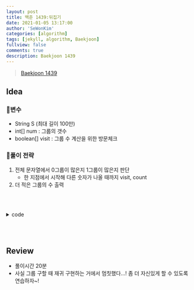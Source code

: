 ```yaml
---
layout: post
title: 백준 1439:뒤집기
date: 2021-01-05 13:17:00
author: 'SeWonKim'
categories: [algorithm]
tags: [jekyll, algorithm, Baekjoon]
fullview: false
comments: true
description: Baekjoon 1439
---
```


> [Baekjoon 1439](https://www.acmicpc.net/problem/1439)

## Idea

### 🥚변수

- String S (최대 길이 100만)
- int[] num : 그룹의 갯수
- boolean[] visit : 그룹 수 계산을 위한 방문체크

### 🍳풀이 전략

1. 전체 문자열에서 0그룹이 많은지 1그룹이 많은지 판단
   - 한 지점에서 시작해 다른 숫자가 나올 때까지 visit, count
2. 더 적은 그룹의 수 출력

&nbsp;  
&nbsp;


<details>
<summary>code</summary>
<div markdown="1">

```java
import java.util.Scanner;

public class BOJ1439_뒤집기 {
    static String S;
    static boolean[] visit;
    static int[] num;
    public static void main(String[] args) {
        Scanner sc = new Scanner(System.in);
        S = sc.nextLine();
        visit = new boolean[S.length()];
        num = new int[2];

        for (int i = 0; i < S.length(); i++) {
            if(!visit[i]) {
                i += go(i, S.charAt(i), 0) - 1;
                num[S.charAt(i) - '0']++;
            }
        }

        System.out.println(Math.min(num[0], num[1]));
    }

    public static int go(int pos, char ch, int count) {
        if(pos == S.length() || S.charAt(pos) != ch) {
            return count;
        }

        visit[pos] = true;
        return go(pos+1, ch, count+1);
    }
}
```

</div>
</details>

&nbsp;  
&nbsp;

## Review

- 풀이시간 20분
- 사실 그룹 구할 때 재귀 구현하는 거에서 멈칫했다...! 좀 더 자신있게 할 수 있도록 연습하자~!

&nbsp;  
&nbsp;
